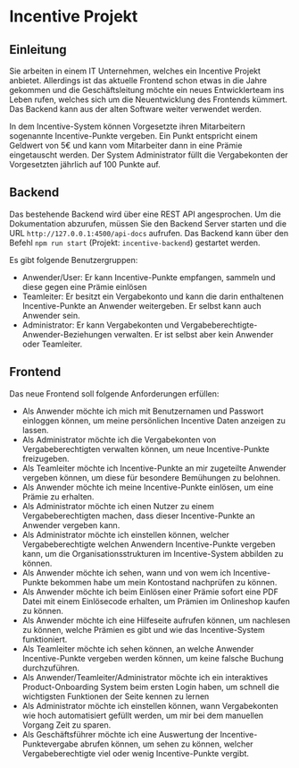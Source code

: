 # Incentive Projekt

## Einleitung

Sie arbeiten in einem IT Unternehmen, welches ein Incentive Projekt anbietet.
Allerdings ist das aktuelle Frontend schon etwas in die Jahre gekommen und die Geschäftsleitung möchte ein neues Entwicklerteam ins Leben rufen, welches
sich um die Neuentwicklung des Frontends kümmert.
Das Backend kann aus der alten Software weiter verwendet werden.

In dem Incentive-System können Vorgesetzte ihren Mitarbeitern sogenannte Incentive-Punkte vergeben.
Ein Punkt entspricht einem Geldwert von 5€ und kann vom Mitarbeiter dann in eine Prämie eingetauscht werden.
Der System Administrator füllt die Vergabekonten der Vorgesetzten jährlich auf 100 Punkte auf.

## Backend

Das bestehende Backend wird über eine REST API angesprochen. Um die Dokumentation abzurufen, müssen Sie den Backend Server starten und die URL `http://127.0.0.1:4500/api-docs` aufrufen.
Das Backend kann über den Befehl `npm run start` (Projekt: `incentive-backend`) gestartet werden.

Es gibt folgende Benutzergruppen:
* Anwender/User: Er kann Incentive-Punkte empfangen, sammeln und diese gegen eine Prämie einlösen
* Teamleiter: Er besitzt ein Vergabekonto und kann die darin enthaltenen Incentive-Punkte an Anwender weitergeben. Er selbst kann auch Anwender sein.
* Administrator: Er kann Vergabekonten und Vergabeberechtigte-Anwender-Beziehungen verwalten. Er ist selbst aber kein Anwender oder Teamleiter.

## Frontend

Das neue Frontend soll folgende Anforderungen erfüllen:

* Als Anwender möchte ich mich mit Benutzernamen und Passwort einloggen können, um meine persönlichen Incentive Daten anzeigen zu lassen.
* Als Administrator möchte ich die Vergabekonten von Vergabeberechtigten verwalten können, um neue Incentive-Punkte freizugeben.
* Als Teamleiter möchte ich Incentive-Punkte an mir zugeteilte Anwender vergeben können, um diese für besondere Bemühungen zu belohnen.
* Als Anwender möchte ich meine Incentive-Punkte einlösen, um eine Prämie zu erhalten.
* Als Administrator möchte ich einen Nutzer zu einem Vergabeberechtigten machen, dass dieser Incentive-Punkte an Anwender vergeben kann.
* Als Administrator möchte ich einstellen können, welcher Vergabeberechtigte welchen Anwendern Incentive-Punkte vergeben kann, um die Organisationsstrukturen im Incentive-System abbilden zu können.
* Als Anwender möchte ich sehen, wann und von wem ich Incentive-Punkte bekommen habe um mein Kontostand nachprüfen zu können.
* Als Anwender möchte ich beim Einlösen einer Prämie sofort eine PDF Datei mit einem Einlösecode erhalten, um Prämien im Onlineshop kaufen zu können.
* Als Anwender möchte ich eine Hilfeseite aufrufen können, um nachlesen zu können, welche Prämien es gibt und wie das Incentive-System funktioniert.
* Als Teamleiter möchte ich sehen können, an welche Anwender Incentive-Punkte vergeben werden können, um keine falsche Buchung durchzuführen.
* Als Anwender/Teamleiter/Administrator möchte ich ein interaktives Product-Onboarding System beim ersten Login haben, um schnell die wichtigsten Funktionen der Seite kennen zu lernen
* Als Administrator möchte ich einstellen können, wann Vergabekonten wie hoch automatisiert gefüllt werden, um mir bei dem manuellen Vorgang Zeit zu sparen.
* Als Geschäftsführer möchte ich eine Auswertung der Incentive-Punktevergabe abrufen können, um sehen zu können, welcher Vergabeberechtigte viel oder wenig Incentive-Punkte vergibt.